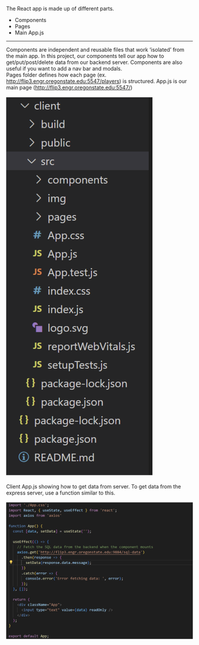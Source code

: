 The React app is made up of different parts. 
* Components
* Pages
* Main App.js <br>
___
Components are independent and reusable files that work ‘isolated’ from the main app. In this project, our components tell our app how to get/put/post/delete data from our backend server. Components are also useful if you want to add a nav bar and modals. <br>
Pages folder defines how each page (ex. http://flip3.engr.oregonstate.edu:5547/players) is structured. App.js is our main page (http://flip3.engr.oregonstate.edu:5547/)<br><br>
![app.js file](https://github.com/scott5Tots/react-starter-app/blob/main/Step%203/assets/Src.png)<br><br>
Client App.js showing how to get data from server. To get data from the express server, use a function similar to this.<br><br>
![app.js file](https://github.com/scott5Tots/react-starter-app/blob/main/Step%203/assets/Client%20app.png)
